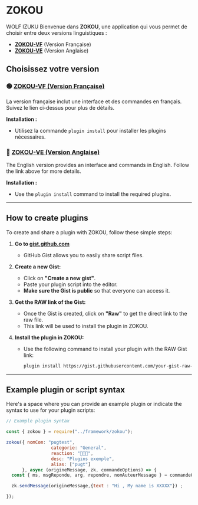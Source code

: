 # ZOKOU
WOLF IZUKU
Bienvenue dans **ZOKOU**, une application qui vous permet de choisir entre deux versions linguistiques :

- **[ZOKOU-VF](./ZOKOU-VF.md)** (Version Française)
- **[ZOKOU-VE](./ZOKOU-VE.md)** (Version Anglaise)

## Choisissez votre version

### 🟢 [ZOKOU-VF (Version Française)](./ZOKOU-VF.md)
La version française inclut une interface et des commandes en français. Suivez le lien ci-dessus pour plus de détails.

**Installation :**
- Utilisez la commande `plugin install` pour installer les plugins nécessaires.

### 🔵 [ZOKOU-VE (Version Anglaise)](./ZOKOU-VE.md)
The English version provides an interface and commands in English. Follow the link above for more details.

**Installation :**
- Use the `plugin install` command to install the required plugins.

---

## How to create plugins

To create and share a plugin with ZOKOU, follow these simple steps:

1. **Go to [gist.github.com](https://gist.github.com)**
   - GitHub Gist allows you to easily share script files.
   
2. **Create a new Gist:**
   - Click on **"Create a new gist"**.
   - Paste your plugin script into the editor.
   - **Make sure the Gist is public** so that everyone can access it.

3. **Get the RAW link of the Gist:**
   - Once the Gist is created, click on **"Raw"** to get the direct link to the raw file.
   - This link will be used to install the plugin in ZOKOU.

4. **Install the plugin in ZOKOU:**
   - Use the following command to install your plugin with the RAW Gist link:
     ```bash
     plugin install https://gist.githubusercontent.com/your-gist-raw-link
     ```

---

## Example plugin or script syntax

Here's a space where you can provide an example plugin or indicate the syntax to use for your plugin scripts:

```js
// Example plugin syntax

const { zokou } = require("../framework/zokou");

zokou({ nomCom: "pugtest",
                 categorie: "General",
                 reaction: "👨🏿‍💻",
                 desc: "Plugins exemple",
                 alias: ["pugt"]
      }, async (origineMessage, zk, commandeOptions) => {
  const { ms, msgRepondu, arg, repondre, nomAuteurMessage } = commandeOptions;

  zk.sendMessage(origineMessage,{text : "Hi , My name is XXXXX"}) ;

}); 
